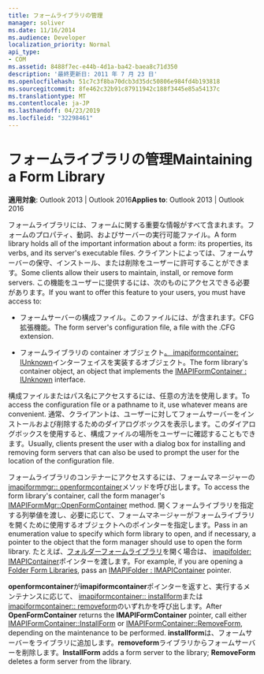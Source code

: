 ```yaml
---
title: フォームライブラリの管理
manager: soliver
ms.date: 11/16/2014
ms.audience: Developer
localization_priority: Normal
api_type:
- COM
ms.assetid: 8488f7ec-e44b-4d1a-ba42-baea8c71d350
description: '最終更新日: 2011 年 7 月 23 日'
ms.openlocfilehash: 51c7c3f8ba70dcb3d35dc50806e984fd4b193818
ms.sourcegitcommit: 8fe462c32b91c87911942c188f3445e85a54137c
ms.translationtype: MT
ms.contentlocale: ja-JP
ms.lasthandoff: 04/23/2019
ms.locfileid: "32298461"
---
```

# <a name="maintaining-a-form-library"></a><span data-ttu-id="79653-103">フォームライブラリの管理</span><span class="sxs-lookup"><span data-stu-id="79653-103">Maintaining a Form Library</span></span>

  
  
<span data-ttu-id="79653-104">**適用対象**: Outlook 2013 | Outlook 2016</span><span class="sxs-lookup"><span data-stu-id="79653-104">**Applies to**: Outlook 2013 | Outlook 2016</span></span> 
  
<span data-ttu-id="79653-105">フォームライブラリには、フォームに関する重要な情報がすべて含まれます。フォームのプロパティ、動詞、およびサーバーの実行可能ファイル。</span><span class="sxs-lookup"><span data-stu-id="79653-105">A form library holds all of the important information about a form: its properties, its verbs, and its server's executable files.</span></span> <span data-ttu-id="79653-106">クライアントによっては、フォームサーバーの保守、インストール、または削除をユーザーに許可することができます。</span><span class="sxs-lookup"><span data-stu-id="79653-106">Some clients allow their users to maintain, install, or remove form servers.</span></span> <span data-ttu-id="79653-107">この機能をユーザーに提供するには、次のものにアクセスできる必要があります。</span><span class="sxs-lookup"><span data-stu-id="79653-107">If you want to offer this feature to your users, you must have access to:</span></span>
  
- <span data-ttu-id="79653-108">フォームサーバーの構成ファイル。このファイルには、が含まれます。CFG 拡張機能。</span><span class="sxs-lookup"><span data-stu-id="79653-108">The form server's configuration file, a file with the .CFG extension.</span></span>
    
- <span data-ttu-id="79653-109">フォームライブラリの container オブジェクト[。 imapiformcontainer: IUnknown](imapiformcontaineriunknown.md)インターフェイスを実装するオブジェクト。</span><span class="sxs-lookup"><span data-stu-id="79653-109">The form library's container object, an object that implements the [IMAPIFormContainer : IUnknown](imapiformcontaineriunknown.md) interface.</span></span> 
    
<span data-ttu-id="79653-110">構成ファイルまたはパス名にアクセスするには、任意の方法を使用します。</span><span class="sxs-lookup"><span data-stu-id="79653-110">To access the configuration file or a pathname to it, use whatever means are convenient.</span></span> <span data-ttu-id="79653-111">通常、クライアントは、ユーザーに対してフォームサーバーをインストールおよび削除するためのダイアログボックスを表示します。このダイアログボックスを使用すると、構成ファイルの場所をユーザーに確認することもできます。</span><span class="sxs-lookup"><span data-stu-id="79653-111">Usually, clients present the user with a dialog box for installing and removing form servers that can also be used to prompt the user for the location of the configuration file.</span></span>
  
<span data-ttu-id="79653-112">フォームライブラリのコンテナーにアクセスするには、フォームマネージャーの[imapiformmgr:: openformcontainer](imapiformmgr-openformcontainer.md)メソッドを呼び出します。</span><span class="sxs-lookup"><span data-stu-id="79653-112">To access the form library's container, call the form manager's [IMAPIFormMgr::OpenFormContainer](imapiformmgr-openformcontainer.md) method.</span></span> <span data-ttu-id="79653-113">開くフォームライブラリを指定する列挙値を渡し、必要に応じて、フォームマネージャーがフォームライブラリを開くために使用するオブジェクトへのポインターを指定します。</span><span class="sxs-lookup"><span data-stu-id="79653-113">Pass in an enumeration value to specify which form library to open, and if necessary, a pointer to the object that the form manager should use to open the form library.</span></span> <span data-ttu-id="79653-114">たとえば、[フォルダーフォームライブラリ](folder-form-libraries.md)を開く場合は、 [imapifolder: IMAPIContainer](imapifolderimapicontainer.md)ポインターを渡します。</span><span class="sxs-lookup"><span data-stu-id="79653-114">For example, if you are opening a [Folder Form Libraries](folder-form-libraries.md), pass an [IMAPIFolder : IMAPIContainer](imapifolderimapicontainer.md) pointer.</span></span> 
  
<span data-ttu-id="79653-115">**openformcontainer**が**imapiformcontainer**ポインターを返すと、実行するメンテナンスに応じて、 [imapiformcontainer:: installform](imapiformcontainer-installform.md)または[imapiformcontainer:: removeform](imapiformcontainer-removeform.md)のいずれかを呼び出します。</span><span class="sxs-lookup"><span data-stu-id="79653-115">After **OpenFormContainer** returns the **IMAPIFormContainer** pointer, call either [IMAPIFormContainer::InstallForm](imapiformcontainer-installform.md) or [IMAPIFormContainer::RemoveForm](imapiformcontainer-removeform.md), depending on the maintenance to be performed.</span></span> <span data-ttu-id="79653-116">**installform**は、フォームサーバーをライブラリに追加します。**removeform**ライブラリからフォームサーバーを削除します。</span><span class="sxs-lookup"><span data-stu-id="79653-116">**InstallForm** adds a form server to the library; **RemoveForm** deletes a form server from the library.</span></span> 
  

